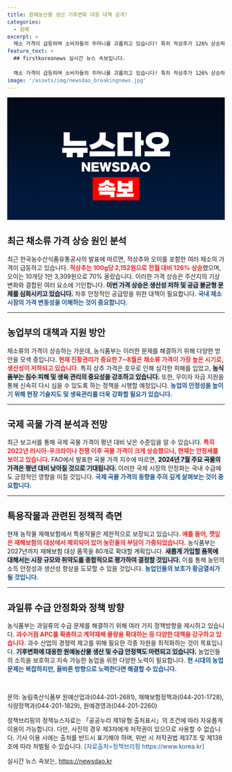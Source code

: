 ```yaml
---
title: 원예농산물 생산 기후변화 대응 대책 공개!
categories:
  - 원예
excerpt: >
  채소 가격이 급등하며 소비자들의 주머니를 괴롭히고 있습니다! 특히 적상추가 126% 상승하고, 오이도 70% 오르는 등 식탁 물가에 비상이 걸린 상황. 정부의 대책은 과연 효과적일까요?
feature_text: >
  ## firstkoreanews 실시간 뉴스 속보입니다.

  채소 가격이 급등하며 소비자들의 주머니를 괴롭히고 있습니다! 특히 적상추가 126% 상승하고, 오이도 70% 오르는 등 식탁 물가에 비상이 걸린 상황. 정부의 대책은 과연 효과적일까요?
image: '/assets/img/newsdao_breakingnews.jpg'
---
```


<p><img src="/assets/img/newsdao_breakingnews.jpg" alt="firstkoreanews 속보" /></p>

<h2 data-ke-size="size26">최근 채소류 가격 상승 원인 분석</h2>

<p data-ke-size="size16">최근 한국농수산식품유통공사의 발표에 따르면, 적상추와 오이를 포함한 여러 채소의 가격이 급등하고 있습니다. <b><span style="color: #ee2323;">적상추는 100g당 2,152원으로 전월 대비 126% 상승</span></b>했으며, 오이는 10개당 1만 3,309원으로 70% 올랐습니다. 이러한 가격 상승은 주산지의 기상 변화와 결합된 여러 요소에 기인합니다. <b><span style="background-color: #21538527;">이번 가격 상승은 생산성 저하 및 공급 불균형 문제를 심화시키고 있습니다.</span></b> 차후 안정적인 공급망을 위한 대책이 필요합니다. <b><span style="color: #1a5490;">국내 채소 시장의 가격 변동성을 이해하는 것이 중요합니다.</span></b></p>

<hr />

<h2 data-ke-size="size26">농업부의 대책과 지원 방안</h2>

<p data-ke-size="size16">채소류의 가격이 상승하는 가운데, 농식품부는 이러한 문제를 해결하기 위해 다양한 방안을 모색 중입니다. <b><span style="color: #ee2323;">현재 진황관리가 중요한 7∼8월은 채소류 가격이 가장 높은 시기로, 생산성이 저하되고 있습니다.</span></b> 특히 상추 가격은 호우로 인해 심각한 피해를 입었고, <b><span style="background-color: #21538527;">농식품부는 침수 피해 및 생육 관리의 중요성을 강조하고 있습니다.</span></b> 또한, 무이자 자금 지원을 통해 신속히 다시 심을 수 있도록 하는 정책을 시행할 예정입니다. <b><span style="color: #1a5490;">농업의 안정성을 높이기 위해 현장 기술지도 및 생육관리를 더욱 강화할 필요가 있습니다.</span></b></p>

<hr />

<h2 data-ke-size="size26">국제 곡물 가격 분석과 전망</h2>

<p data-ke-size="size16">최근 보고서를 통해 국제 곡물 가격이 평년 대비 낮은 수준임을 알 수 있습니다. <b><span style="color: #ee2323;">특히 2022년 러시아-우크라이나 전쟁 이후 곡물 가격이 크게 상승했으나, 현재는 안정세를 보이고 있습니다.</span></b> FAO에서 발표한 곡물 가격 지수에 따르면, <b><span style="background-color: #21538527;">2024년 7월 주요 곡물의 가격은 평년 대비 낮아질 것으로 기대됩니다.</span></b> 이러한 국제 시장의 안정화는 국내 수급에도 긍정적인 영향을 미칠 것입니다. <b><span style="color: #1a5490;">국제 곡물 가격의 동향을 주의 깊게 살펴보는 것이 중요합니다.</span></b></p>

<hr />

<h2 data-ke-size="size26">특용작물과 관련된 정책적 측면</h2>

<p data-ke-size="size16">현재 농작물 재해보험에서 특용작물은 제한적으로 보장되고 있습니다. <b><span style="color: #ee2323;">예를 들어, 깻잎은 재해보험의 대상에서 제외되어 있어 농민들의 부담이 가중되었습니다.</span></b> 농식품부는 2027년까지 재해보험 대상 품목을 80개로 확대할 계획입니다. <b><span style="background-color: #21538527;">새롭게 가입할 품목에 대해서는 시장 규모와 취약도를 종합적으로 평가하여 결정할 것입니다.</span></b> 이를 통해 농민의 소득 안정성과 생산성 향상을 도모할 수 있을 것입니다. <b><span style="color: #1a5490;">농업인들의 보호가 황금열쇠가 될 것입니다.</span></b></p>

<hr />

<h2 data-ke-size="size26">과일류 수급 안정화와 정책 방향</h2>

<p data-ke-size="size16">농식품부는 과일류의 수급 문제를 해결하기 위해 여러 가지 정책방향을 제시하고 있습니다. <b><span style="color: #ee2323;">과수거점 APC를 확충하고 계약재배 물량을 확대하는 등 다양한 대책을 강구하고 있습니다.</span></b> 과수 산업의 경쟁력 제고를 위해 필요한 각종 자원을 최적화하는 것이 목표입니다. <b><span style="background-color: #21538527;">기후변화에 대응한 원예농산물 생산 및 수급 안정책도 마련되고 있습니다.</span></b> 농업인들의 소득을 보호하고 지속 가능한 농업을 위한 다양한 노력이 필요합니다. <b><span style="color: #1a5490;">현 시대의 농업 문제는 복잡하지만, 올바른 방향으로 노력한다면 해결할 수 있습니다.</span></b></p>

<p data-ke-size="size16">&nbsp;</p>

<p data-ke-size="size16">문의: 농림축산식품부 원예산업과(044-201-2681), 재해보험정책과(044-201-1728), 식량정책과(044-201-1829), 원예경영과(044-201-2260)</p>

<p data-ke-size="size16">정책브리핑의 정책뉴스자료는 「공공누리 제1유형:출처표시」의 조건에 따라 자유롭게 이용이 가능합니다. 다만, 사진의 경우 제3자에게 저작권이 있으므로 사용할 수 없습니다. 기사 이용 시에는 출처를 반드시 표기해야 하며, 위반 시 저작권법 제37조 및 제138조에 따라 처벌될 수 있습니다. <span style="color: #1a5490;">[자료출처=정책브리핑 https://www.korea.kr]</span></p>
실시간 뉴스 속보는, <a href="https://newsdao.kr" rel="dofollow">https://newsdao.kr</a>


